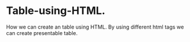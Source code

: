 # Table-using-HTML.
How we can create an table using HTML.
By using different html tags we can create presentable table. 
